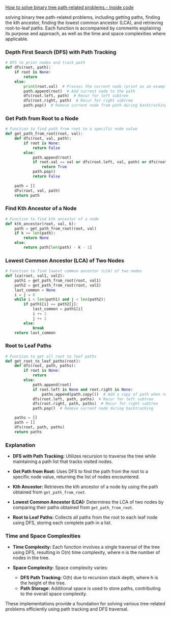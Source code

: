 


[How to solve binary tree path-related problems - Inside code](https://youtu.be/c1g6leyUuPM?si=Q24vsN-5FkMl0aKe)

solving binary tree path-related problems, including getting paths, finding the kth ancestor, finding the lowest common ancestor (LCA), and retrieving root-to-leaf paths. Each function is accompanied by comments explaining its purpose and approach, as well as the time and space complexities where applicable.

### Depth First Search (DFS) with Path Tracking

```python
# DFS to print nodes and track path
def dfs(root, path):
    if root is None:
        return
    else:
        print(root.val)  # Process the current node (print as an example)
        path.append(root)  # Add current node to the path
        dfs(root.left, path)  # Recur for left subtree
        dfs(root.right, path)  # Recur for right subtree
        path.pop()  # Remove current node from path during backtracking
```

### Get Path from Root to a Node

```python
# Function to find path from root to a specific node value
def get_path_from_root(root, val):
    def dfs(root, val, path):
        if root is None:
            return False
        else:
            path.append(root)
            if root.val == val or dfs(root.left, val, path) or dfs(root.right, val, path):
                return True
            path.pop()
            return False
    
    path = []
    dfs(root, val, path)
    return path
```

### Find Kth Ancestor of a Node

```python
# Function to find kth ancestor of a node
def kth_ancestor(root, val, k):
    path = get_path_from_root(root, val)
    if k >= len(path):
        return None
    else:
        return path[len(path) - k - 1]
```

### Lowest Common Ancestor (LCA) of Two Nodes

```python
# Function to find lowest common ancestor (LCA) of two nodes
def lca(root, val1, val2):
    path1 = get_path_from_root(root, val1)
    path2 = get_path_from_root(root, val2)
    last_common = None
    i = j = 0
    while i < len(path1) and j < len(path2):
        if path1[i] == path2[j]:
            last_common = path1[i]
            i += 1
            j += 1
        else:
            break
    return last_common
```

### Root to Leaf Paths

```python
# Function to get all root to leaf paths
def get_root_to_leaf_paths(root):
    def dfs(root, path, paths):
        if root is None:
            return
        else:
            path.append(root)
            if root.left is None and root.right is None:
                paths.append(path.copy())  # Add a copy of path when reaching leaf
            dfs(root.left, path, paths)  # Recur for left subtree
            dfs(root.right, path, paths)  # Recur for right subtree
            path.pop()  # Remove current node during backtracking

    paths = []
    path = []
    dfs(root, path, paths)
    return paths
```

### Explanation

- **DFS with Path Tracking:** Utilizes recursion to traverse the tree while maintaining a path list that tracks visited nodes.
  
- **Get Path from Root:** Uses DFS to find the path from the root to a specific node value, returning the list of nodes encountered.

- **Kth Ancestor:** Retrieves the kth ancestor of a node by using the path obtained from `get_path_from_root`.

- **Lowest Common Ancestor (LCA):** Determines the LCA of two nodes by comparing their paths obtained from `get_path_from_root`.

- **Root to Leaf Paths:** Collects all paths from the root to each leaf node using DFS, storing each complete path in a list.

### Time and Space Complexities

- **Time Complexity:** Each function involves a single traversal of the tree using DFS, resulting in O(n) time complexity, where n is the number of nodes in the tree.
  
- **Space Complexity:** Space complexity varies:
  - **DFS Path Tracking:** O(h) due to recursion stack depth, where h is the height of the tree.
  - **Path Storage:** Additional space is used to store paths, contributing to the overall space complexity.

These implementations provide a foundation for solving various tree-related problems efficiently using path tracking and DFS traversal.